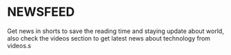 # NEWSFEED
Get news in shorts to save the reading time and staying update about world, also check the videos section to get latest news about technology from videos.s
